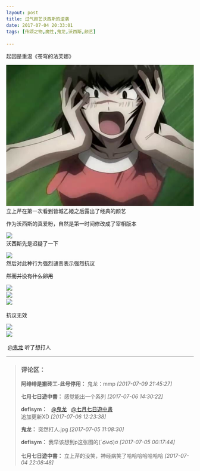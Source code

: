 ```yaml
---
layout: post
title: 过气颜艺沃西斯的逆袭
date: 2017-07-04 20:33:01
tags: [传颂之物,魔性,鬼龙,沃西斯,颜艺]

---
```

起因是重温《苍穹的法芙娜》

![图片](images/_Lofter/emhSNkVpRmJBejlMNWZsckp3emFjREN5M3FYYjNYNUhvMmIycTNxaGs4WjRRcUNEcTd2Y3NRPT0.jpg?=imageView&thumbnail=500x0&quality=96&stripmeta=0&type=jpg%7Cwatermark&type=2)  
立上芹在第一次看到皆城乙姬之后露出了经典的颜艺

作为沃西斯的真爱粉，自然是第一时间修改成了宰相版本

![](http://imglf2.nosdn.127.net/img/emhSNkVpRmJBejlMNWZsckp3emFjQUlOR0prOERsNmF0WURqc1dsNTVrc0Y2cktWcHdXUnlnPT0.png?=imageView&thumbnail=500x0&quality=96&stripmeta=0&type=jpg%7Cwatermark&type=2)  
沃西斯先是迟疑了一下

![](http://imglf2.nosdn.127.net/img/emhSNkVpRmJBei9pSFY2b1FpM1pVUDJDU3ltZHVqM3R1SWNOcnpLMzFKcjNmMVdyS1JnNU5nPT0.png?=imageView&thumbnail=500x0&quality=96&stripmeta=0&type=jpg%7Cwatermark&type=2)  
然后对此种行为强烈谴责表示强烈抗议

<span style="text-decoration:line-through;">然而并没有什么卵用</span>  

![](http://imglf2.nosdn.127.net/img/emhSNkVpRmJBejlMNWZsckp3emFjTWFBak1EK0hMTWxjUmJSN3A2TGlPU1hMaE84MjhYU3lnPT0.png?=imageView&thumbnail=500x0&quality=96&stripmeta=0&type=jpg%7Cwatermark&type=2)  
![](http://imglf0.nosdn.127.net/img/emhSNkVpRmJBejlMNWZsckp3emFjRUVmUTJnaU5rSVUxcytENlZKbmdnOXhjUWxraEttVGdnPT0.png?=imageView&thumbnail=500x0&quality=96&stripmeta=0&type=jpg%7Cwatermark&type=2)  
![](http://imglf1.nosdn.127.net/img/emhSNkVpRmJBejlMNWZsckp3emFjQWxWWGZjRlNwZ0NMdDdwY1VreWFQREZUd3VmWHVxUlFRPT0.png?=imageView&thumbnail=500x0&quality=96&stripmeta=0&type=jpg%7Cwatermark&type=2)

抗议无效

![](http://imglf1.nosdn.127.net/img/emhSNkVpRmJBei9pSFY2b1FpM1pVSmNkYmtVR1N4Vk8zZVR4d1B5d2d2aktFUlcwWmd3RjB3PT0.png?=imageView&thumbnail=500x0&quality=96&stripmeta=0&type=jpg%7Cwatermark&type=2)  
![](http://imglf.nosdn.127.net/img/emhSNkVpRmJBei9pSFY2b1FpM1pVSGgvbjRMc0xRQ1hzVHBla29nMkROYkw4MTlEWnZvVy9nPT0.png?=imageView&thumbnail=500x0&quality=96&stripmeta=0&type=jpg%7Cwatermark&type=2)  

 [@鬼龙](http://www.lofter.com/mentionredirect.do?blogId=492599680) 听了想打人

---
> ### 评论区：
>**阿绯绯是搬砖工-此号停用：** 鬼龙：mmp  *[2017-07-09 21:45:27]*
>
>**七月七日遊中書：** 感觉能出一个系列  *[2017-07-06 14:30:22]*
>
>**defisym：** &nbsp;
<a target="_blank" loftermentionblogid="492599680" class="f-atbox s-fc2" href="http://www.lofter.com/mentionredirect.do?blogId=492599680"  >@鬼龙</a>&nbsp;&nbsp;
<a target="_blank" loftermentionblogid="494134597" class="f-atbox s-fc2" href="http://www.lofter.com/mentionredirect.do?blogId=494134597"  >@七月七日遊中書</a>&nbsp;
<br />追加更新XD  *[2017-07-06 12:23:38]*
>
>**鬼龙：** 突然打人.jpg  *[2017-07-05 11:08:30]*
>
>**defisym：** 我早该想到p这张图的(&acute;థ౪థ)σ  *[2017-07-05 00:17:44]*
>
>**七月七日遊中書：** 立上芹的没笑，神经病笑了哈哈哈哈哈哈哈  *[2017-07-04 22:08:48]*
>
>